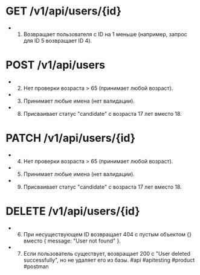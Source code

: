 # **GET /v1/api/users/{id}**

- 1. Возвращает пользователя с ID на 1 меньше (например, запрос для ID 5 возвращает ID 4).

# **POST /v1/api/users**

- 2. Нет проверки возраста > 65 (принимает любой возраст).
- 3. Принимает любые имена (нет валидации).
- 8. Присваивает статус "candidate" с возраста 17 лет вместо 18.

# **PATCH /v1/api/users/{id}**

- 4. Нет проверки возраста > 65 (принимает любой возраст).
- 5. Принимает любые имена (нет валидации).
- 9. Присваивает статус "candidate" с возраста 17 лет вместо 18.

# **DELETE /v1/api/users/{id}**

- 6. При несуществующем ID возвращает 404 с пустым объектом {} вместо { message: "User not found" }.
- 7. Если пользователь существует, возвращает 200 с "User deleted successfully", но не удаляет его из базы.
#api #apitesting #product #postman 